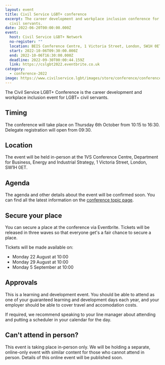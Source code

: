 ```yaml
---
layout: event
title: Civil Service LGBT+ conference
excerpt: The career development and workplace inclusion conference for LGBT+
  civil servants.
date: 2022-06-20T00:00:00.000Z
event:
  host: Civil Service LGBT+ Network
  no-register: ""
  location: BEIS Conference Centre, 1 Victoria Street, London, SW1H 0ET
  start: 2022-10-06T09:30:00.000Z
  end: 2022-10-06T16:30:00.000Z
  deadline: 2022-09-30T00:00:44.159Z
  link: https://cslgbt2022.eventbrite.co.uk
category:
  - conference-2022
image: https://www.civilservice.lgbt/images/store/conference/conference-2022.png
---
```

The Civil Service LGBT+ Conference is the career development and workplace inclusion event for LGBT+ civil servants. 

## Timing

The conference will take place on Thursday 6th October from 10:15 to 16:30. Delegate registration will open from 09:30.

## Location 

The event will be held in-person at the 1VS Conference Centre, Department for Business, Energy and Industrial Strategy, 1 Victoria Street, London, SW1H 0ET.

## Agenda 

The agenda and other details about the event will be confirmed soon. You can find all the latest information on the [conference topic page](/conference-2022).

## Secure your place

You can secure a place at the conference via Eventbrite. Tickets will be released in three waves so that everyone get's a fair chance to secure a place. 

Tickets will be made available on:

- Monday 22 August at 10:00
- Monday 29 August at 10:00
- Monday 5 September at 10:00

## Approvals 

This is a learning and development event. You should be able to attend as one of your guaranteed learning and development days each year, and your employer should be able to cover travel and accomodation costs.

If required, we recommend speaking to your line manager about attending and putting a scheduler in your calendar for the day.

## Can't attend in person?

This event is taking place in-person only. We will be holding a separate, online-only event with similar content for those who cannot attend in person. Details of this online event will be published soon.


